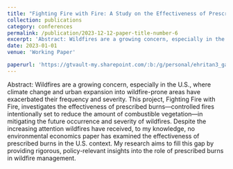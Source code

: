 ```yaml
---
title: "Fighting Fire with Fire: A Study on the Effectiveness of Prescribed Burns in Mitigating Future Wildfires (Works in Progress)"
collection: publications
category: conferences
permalink: /publication/2023-12-12-paper-title-number-6
excerpt: 'Abstract: Wildfires are a growing concern, especially in the U.S., where climate change and urban expansion into wildfire-prone areas have exacerbated their frequency and severity. This project, Fighting Fire with Fire, investigates the effectiveness of prescribed burns—controlled fires intentionally set to reduce the amount of combustible vegetation—in mitigating the future occurrence and severity of wildfires. Despite the increasing attention wildfires have received, to my knowledge, no environmental economics paper has examined the effectiveness of prescribed burns in the U.S. context. My research aims to fill this gap by providing rigorous, policy-relevant insights into the role of prescribed burns in wildfire management.'
date: 2023-01-01
venue: 'Working Paper'

paperurl: 'https://gtvault-my.sharepoint.com/:b:/g/personal/ehritan3_gatech_edu/Ec-agOVj1hhMkVHnXCXgJlgBujyLiF3sgW-lwHRqwYGuUw?e=aWkiTg'
---
```

Abstract: Wildfires are a growing concern, especially in the U.S., where climate change and urban expansion into wildfire-prone areas have exacerbated their frequency and severity. This project, Fighting Fire with Fire, investigates the effectiveness of prescribed burns—controlled fires intentionally set to reduce the amount of combustible vegetation—in mitigating the future occurrence and severity of wildfires. Despite the increasing attention wildfires have received, to my knowledge, no environmental economics paper has examined the effectiveness of prescribed burns in the U.S. context. My research aims to fill this gap by providing rigorous, policy-relevant insights into the role of prescribed burns in wildfire management.
